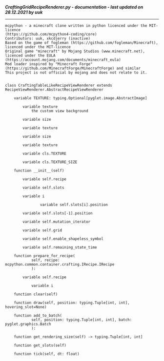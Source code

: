 ***CraftingGridRecipeRenderer.py - documentation - last updated on 28.12.2021 by uuk***
___

    mcpython - a minecraft clone written in python licenced under the MIT-licence 
    (https://github.com/mcpython4-coding/core)
    Contributors: uuk, xkcdjerry (inactive)
    Based on the game of fogleman (https://github.com/fogleman/Minecraft), licenced under the MIT-licence
    Original game "minecraft" by Mojang Studios (www.minecraft.net), licenced under the EULA
    (https://account.mojang.com/documents/minecraft_eula)
    Mod loader inspired by "Minecraft Forge" (https://github.com/MinecraftForge/MinecraftForge) and similar
    This project is not official by mojang and does not relate to it.


    class CraftingTableLikeRecipeViewRenderer extends  RecipeViewRenderer.AbstractRecipeViewRenderer 

        variable TEXTURE: typing.Optional[pyglet.image.AbstractImage]

            variable texture
                the custom view background

            variable size

            variable texture

            variable size

            variable texture

            variable cls.TEXTURE

            variable cls.TEXTURE_SIZE

        function __init__(self)

            variable self.recipe

            variable self.slots

            variable i

                    variable self.slots[i].position

            variable self.slots[-1].position

            variable self.mutation_iterator

            variable self.grid

            variable self.enable_shapeless_symbol

            variable self.remaining_state_time

        function prepare_for_recipe(
                self, recipe: mcpython.common.container.crafting.IRecipe.IRecipe
                ):

            variable self.recipe

                variable i

        function clear(self)

        function draw(self, position: typing.Tuple[int, int], hovering_slot=None)

        function add_to_batch(
                self, position: typing.Tuple[int, int], batch: pyglet.graphics.Batch
                ):

        function get_rendering_size(self) -> typing.Tuple[int, int]

        function get_slots(self)

        function tick(self, dt: float)